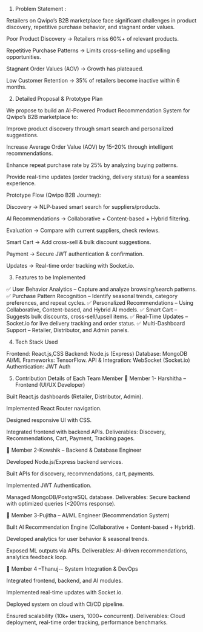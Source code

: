 1. Problem Statement :

Retailers on Qwipo’s B2B marketplace face significant challenges in product discovery, repetitive purchase behavior, and stagnant order values.

Poor Product Discovery → Retailers miss 60%+ of relevant products.

Repetitive Purchase Patterns → Limits cross-selling and upselling opportunities.

Stagnant Order Values (AOV) → Growth has plateaued.

Low Customer Retention → 35% of retailers become inactive within 6 months.

2. Detailed Proposal & Prototype Plan

We propose to build an AI-Powered Product Recommendation System for Qwipo’s B2B marketplace to:

Improve product discovery through smart search and personalized suggestions.

Increase Average Order Value (AOV) by 15–20% through intelligent recommendations.

Enhance repeat purchase rate by 25% by analyzing buying patterns.

Provide real-time updates (order tracking, delivery status) for a seamless experience.

Prototype Flow (Qwipo B2B Journey):

Discovery → NLP-based smart search for suppliers/products.

AI Recommendations → Collaborative + Content-based + Hybrid filtering.

Evaluation → Compare with current suppliers, check reviews.

Smart Cart → Add cross-sell & bulk discount suggestions.

Payment → Secure JWT authentication & confirmation.

Updates → Real-time order tracking with Socket.io.

3. Features to be Implemented

✅ User Behavior Analytics – Capture and analyze browsing/search patterns.
✅ Purchase Pattern Recognition – Identify seasonal trends, category preferences, and repeat cycles.
✅ Personalized Recommendations – Using Collaborative, Content-based, and Hybrid AI models.
✅ Smart Cart – Suggests bulk discounts, cross-sell/upsell items.
✅ Real-Time Updates – Socket.io for live delivery tracking and order status.
✅ Multi-Dashboard Support – Retailer, Distributor, and Admin panels.

4. Tech Stack Used

Frontend: React.js,CSS
Backend: Node.js (Express)
Database: MongoDB 
AI/ML Frameworks: TensorFlow.
API & Integration: WebSocket (Socket.io)
Authentication: JWT Auth


5. Contribution Details of Each Team Member
🔹 Member 1- Harshitha – Frontend (UI/UX Developer)

Built React.js dashboards (Retailer, Distributor, Admin).

Implemented React Router navigation.

Designed responsive UI with CSS.

Integrated frontend with backend APIs.
Deliverables: Discovery, Recommendations, Cart, Payment, Tracking pages.

🔹 Member 2-Kowshik – Backend & Database Engineer

Developed Node.js/Express backend services.

Built APIs for discovery, recommendations, cart, payments.

Implemented JWT Authentication.

Managed MongoDB/PostgreSQL database.
Deliverables: Secure backend with optimized queries (<200ms response).

🔹 Member 3-Pujitha – AI/ML Engineer (Recommendation System)

Built AI Recommendation Engine (Collaborative + Content-based + Hybrid).

Developed analytics for user behavior & seasonal trends.

Exposed ML outputs via APIs.
Deliverables: AI-driven recommendations, analytics feedback loop.

🔹 Member 4 –Thanuj-- System Integration & DevOps

Integrated frontend, backend, and AI modules.

Implemented real-time updates with Socket.io.

Deployed system on cloud with CI/CD pipeline.

Ensured scalability (10k+ users, 1000+ concurrent).
Deliverables: Cloud deployment, real-time order tracking, performance benchmarks.
